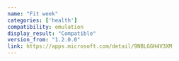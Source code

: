 ```yaml
---
name: "Fit week"
categories: ['health']
compatibility: emulation
display_result: "Compatible"
version_from: "1.2.0.0"
link: https://apps.microsoft.com/detail/9NBLGGH4V3XM
---
```

